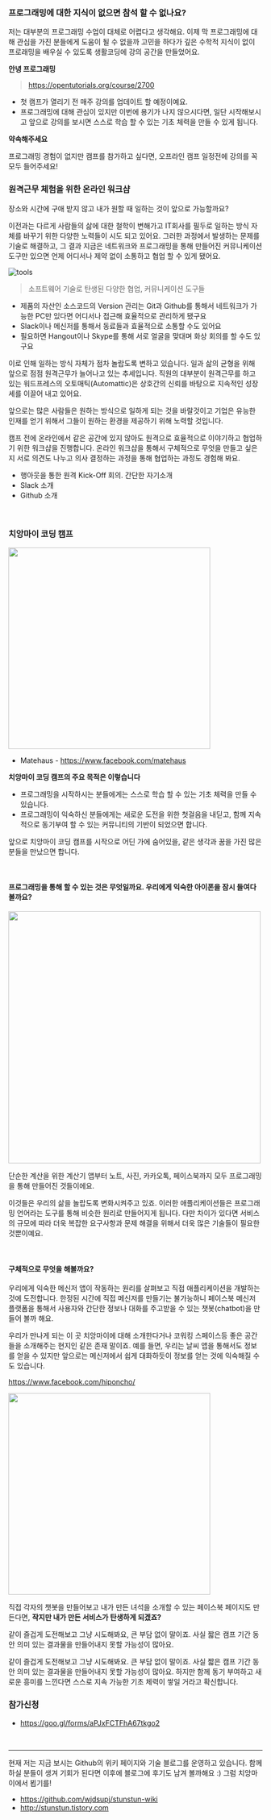 ### 프로그래밍에 대한 지식이 없으면 참석 할 수 없나요?

 저는 대부분의 프로그래밍 수업이 대체로 어렵다고 생각해요. 이제 막 프로그래밍에 대해 관심을 가진 분들에게 도움이 될 수 없을까 고민을 하다가 깊은 수학적 지식이 없이 프로래밍을 배우실 수 있도록 생활코딩에 강의 공간을 만들었어요.   

**안녕 프로그래밍**

> https://opentutorials.org/course/2700

- 첫 캠프가 열리기 전 매주 강의를 업데이트 할 예정이예요.
- 프로그래밍에 대해 관심이 있지만 이번에 용기가 나지 않으시다면, 일단 시작해보시고 앞으로 강의를 보시면 스스로 학습 할 수 있는 기초 체력을 만들 수 있게 됩니다.

**약속해주세요**

프로그래밍 경험이 없지만 캠프를 참가하고 싶다면, 오프라인 캠프 일정전에 강의를 꼭 모두 들어주세요!

### 원격근무 체험을 위한 온라인 워크샵

장소와 시간에 구애 받지 않고 내가 원할 때 일하는 것이 앞으로 가능할까요? 

이전과는 다르게 사람들의 삶에 대한 철학이 변해가고 IT회사를 필두로 일하는 방식 자체를 바꾸기 위한 다양한 노력들이 시도 되고 있어요. 그러한 과정에서 발생하는 문제를 기술로 해결하고, 그 결과 지금은 네트워크와 프로그래밍을 통해 만들어진 커뮤니케이션 도구만 있으면 언제 어디서나 제약 없이 소통하고 협업 할 수 있게 됐어요.
 
![tools](http://image.toast.com/aaaaahq/resources/remote-works.png)

> 소프트웨어 기술로 탄생된 다양한 협업, 커뮤니케이션 도구들

- 제품의 자산인 소스코드의 Version 관리는 Git과 Github를 통해서 네트워크가 가능한 PC만 있다면 어디서나 접근해 효율적으로 관리하게 됐구요
- Slack이나 메신저를 통해서 동료들과 효율적으로 소통할 수도 있어요
- 필요하면 Hangout이나 Skype를 통해 서로 얼굴을 맞대며 화상 회의를 할 수도 있구요

이로 인해 일하는 방식 자체가 점차 놀랍도록 변하고 있습니다. 일과 삶의 균형을 위해 앞으로 점점 원격근무가 늘어나고 있는 추세입니다. 직원의 대부분이 원격근무를 하고 있는 워드프레스의 오토매틱(Automattic)은 상호간의 신뢰를 바탕으로 지속적인 성장세를 이끌어 내고 있어요.

 앞으로는 많은 사람들은 원하는 방식으로 일하게 되는 것을 바랄것이고 기업은 유능한 인재를 얻기 위해서 그들이 원하는 환경을 제공하기 위해 노력할 것입니다.

캠프 전에 온라인에서 같은 공간에 있지 않아도 원격으로 효율적으로 이야기하고 협업하기 위한 워크샵을 진행합니다. 온라인 워크샵을 통해서 구체적으로 무엇을 만들고 싶은지 서로 의견도 나누고 의사 결정하는 과정을 통해 협업하는 과정도 경험해 봐요.

- 행아웃을 통한 원격 Kick-Off 회의. 간단한 자기소개
- Slack 소개 
- Github 소개

<br>

### 치앙마이 코딩 캠프 

<img src='http://image.toast.com/aaaaahq/chiangmai-codecamp.jpg' width='400' />

- Matehaus - https://www.facebook.com/matehaus

**치앙마이 코딩 캠프의 주요 목적은 이렇습니다**
- 프로그래밍을 시작하시는 분들에게는 스스로 학습 할 수 있는 기초 체력을 만들 수 있습니다.
- 프로그래밍이 익숙하신 분들에게는 새로운 도전을 위한 첫걸음을 내딛고, 함께 지속적으로 동기부여 할 수 있는 커뮤니티의 기반이 되었으면 합니다.

앞으로 치앙마이 코딩 캠프를 시작으로 어딘 가에 숨어있을, 같은 생각과 꿈을 가진 많은 분들을 만났으면 합니다.

<br>

#### 프로그래밍을 통해 할 수 있는 것은 무엇일까요. 우리에게 익숙한 아이폰을 잠시 들여다볼까요?

<img src="http://image.toast.com/aaaaahq/apps.png" width="500">

단순한 계산을 위한 계산기 앱부터 노트, 사진, 카카오톡, 페이스북까지 모두 프로그래밍을 통해 만들어진 것들이에요. 

이것들은 우리의 삶을 놀랍도록 변화시켜주고 있죠. 이러한 애플리케이션들은 프로그래밍 언어라는 도구를 통해 비슷한 원리로 만들어지게 됩니다. 다만 차이가 있다면 서비스의 규모에 따라 더욱 복잡한 요구사항과 문제 해결을 위해서 더욱 많은 기술들이 필요한 것뿐이예요.

<br>

#### 구체적으로 무엇을 해볼까요?

우리에게 익숙한 메신저 앱이 작동하는 원리를 살펴보고 직접 애플리케이션을 개발하는 것에 도전합니다. 한정된 시간에 직접 메신저를 만들기는 불가능하니 페이스북 메신저 플랫폼을 통해서 사용자와 간단한 정보나 대화를 주고받을 수 있는 챗봇(chatbot)을 만들어 볼까 해요.

우리가 만나게 되는 이 곳 치앙마이에 대해 소개한다거나 코워킹 스페이스등 좋은 공간들을 소개해주는 현지인 같은 존재 말이죠. 예를 들면, 우리는 날씨 앱을 통해서도 정보를 얻을 수 있지만 앞으로는 메신저에서 쉽게 대화하듯이 정보를 얻는 것에 익숙해질 수도 있습니다.

https://www.facebook.com/hiponcho/

<img src="http://image.toast.com/aaaaahq/FullSizeRender.jpg" width="400">

직접 각자의 챗봇을 만들어보고 내가 만든 녀석을 소개할 수 있는 페이스북 페이지도 만든다면, **작지만 내가 만든 서비스가 탄생하게 되겠죠?**

같이 즐겁게 도전해보고 그냥 시도해봐요, 큰 부담 없이 말이죠. 사실 짧은 캠프 기간 동안 의미 있는 결과물을 만들어내지 못할 가능성이 많아요. 

같이 즐겁게 도전해보고 그냥 시도해봐요. 큰 부담 없이 말이죠. 사실 짧은 캠프 기간 동안 의미 있는 결과물을 만들어내지 못할 가능성이 많아요. 하지만 함께 동기 부여하고 새로운 흥미를 느낀다면 스스로 지속 가능한 기초 체력이 쌓일 거라고 확신합니다.

### 참가신청
- https://goo.gl/forms/aPJxFCTFhA67tkgo2

<br>

---

현재 저는 지금 보시는 Github의 위키 페이지와 기술 블로그를 운영하고 있습니다. 함께 하실 분들이 생겨 기회가 된다면 이후에 블로그에 후기도 남겨 볼까해요 :) 그럼 치앙마이에서 뵙기를! 

- https://github.com/wjdsupj/stunstun-wiki
- http://stunstun.tistory.com
